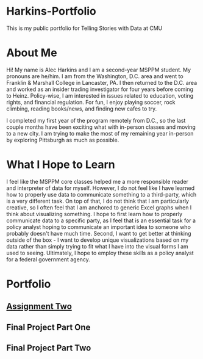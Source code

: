 # Harkins-Portfolio
This is my public portfolio for Telling Stories with Data at CMU
# About Me
Hi! My name is Alec Harkins and I am a second-year MSPPM student. My pronouns are he/him. I am from the Washington, D.C. area and went to Franklin & Marshall College in Lancaster, PA. I then returned to the D.C. area and worked as an insider trading investigator for four years before coming to Heinz. Policy-wise, I am interested in issues related to education, voting rights, and financial regulation. For fun, I enjoy playing soccer, rock climbing, reading books/news, and finding new cafes to try. 

I completed my first year of the program remotely from D.C., so the last couple months have been exciting what with in-person classes and moving to a new city. I am trying to make the most of my remaining year in-person by exploring Pittsburgh as much as possible. 

# What I Hope to Learn

I feel like the MSPPM core classes helped me a more responsible reader and interpreter of data for myself. However, I do not feel like I have learned how to properly use data to communicate something to a third-party, which is a very different task. On top of that, I do not think that I am particularly creative, so I often feel that I am anchored to generic Excel graphs when I think about visualizing something. I hope to first learn how to properly communicate data to a specific party, as I feel that is an essential task for a policy analyst hoping to communicate an important idea to someone who probably doesn't have much time. Second, I want to get better at thinking outside of the box - I want to develop unique visualizations based on my data rather than simply trying to fit what I have into the visual forms I am used to seeing. Ultimately, I hope to employ these skills as a policy analyst for a federal government agency. 

# Portfolio

## [Assignment Two](https://aharkins123.github.io/Assignment-Two/)

## Final Project Part One

## Final Project Part Two
